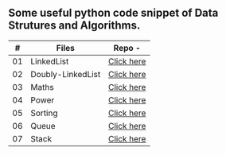 ## Some useful python code snippet of Data Strutures and Algorithms.


|  #  | Files                                                                                                  | Repo -                                |
| :-: | -------------------------------------------------------------------------------------------------------- | ---------------------------------------------- |
| 01  | LinkedList | [Click here](https://github.com/amisha26/Python-Code-Snippet/blob/master/Codes/ll.py)      |
| 02  | Doubly-LinkedList   | [Click here](https://github.com/amisha26/Python-Code-Snippet/blob/master/Codes/dll.py) |
| 03  | Maths   | [Click here](https://github.com/amisha26/Python-Code-Snippet/blob/master/Codes/maths.py) |
| 04  | Power  | [Click here](https://github.com/amisha26/Python-Code-Snippet/blob/master/Codes/power.py) |
| 05  | Sorting  | [Click here](https://github.com/amisha26/Python-Code-Snippet/blob/master/Codes/sorting.py) |
| 06  | Queue  | [Click here](https://github.com/amisha26/Python-Code-Snippet/blob/master/Codes/queue.py) |
| 07  | Stack  | [Click here](https://github.com/amisha26/Python-Code-Snippet/blob/master/Codes/stack.py) |
